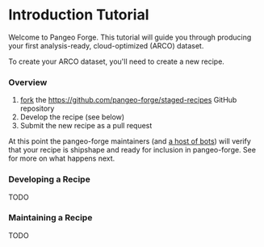 # Introduction Tutorial

Welcome to Pangeo Forge. This tutorial will guide you through producing your first analysis-ready, cloud-optimized (ARCO) dataset.

To create your ARCO dataset, you'll need to create a new recipe.

### Overview

1. [fork](https://docs.github.com/en/free-pro-team@latest/github/getting-started-with-github/fork-a-repo) the <https://github.com/pangeo-forge/staged-recipes> GitHub repository
2. Develop the recipe (see below)
3. Submit the new recipe as a pull request

At this point the pangeo-forge maintainers (and [a host of bots](https://github.com/pangeo-bot)) will verify that your recipe is shipshape and ready for inclusion in pangeo-forge.
See [](#maintaining) for more on what happens next.

### Developing a Recipe

TODO

### Maintaining a Recipe

TODO
